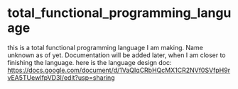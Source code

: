 # total_functional_programming_language
this is a total functional programming language I am making. Name unknown as of yet.
Documentation will be added later, when I am closer to finishing the language.
here is the language design doc: https://docs.google.com/document/d/1VaQIqCRbHQcMX1CR2NVf0SVfpH9rvEA5TUewIfpVD3I/edit?usp=sharing
